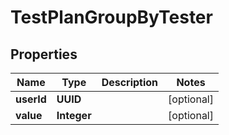 

# TestPlanGroupByTester


## Properties

| Name | Type | Description | Notes |
|------------ | ------------- | ------------- | -------------|
|**userId** | **UUID** |  |  [optional] |
|**value** | **Integer** |  |  [optional] |



